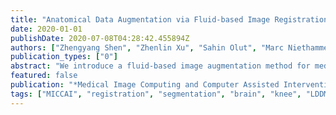 ```yaml
---
title: "Anatomical Data Augmentation via Fluid-based Image Registration"
date: 2020-01-01
publishDate: 2020-07-08T04:28:42.455894Z
authors: ["Zhengyang Shen", "Zhenlin Xu", "Sahin Olut", "Marc Niethammer"]
publication_types: ["0"]
abstract: "We introduce a fluid-based image augmentation method for medical image analysis. In contrast to existing methods, our framework generates anatomically meaningful images via interpolation from the geodesic subspace underlying given samples. Our approach consists of three steps: 1) given a source image and a set of target images, we construct a geodesic subspace using the Large Deformation Diffeomorphic Metric Mapping (LDDMM) model; 2) we sample transformations from the resulting geodesic subspace; 3) we obtain deformed images and segmentations via interpolation. Experiments on brain (LPBA) and knee (OAI) data illustrate the performance of our approach on two tasks: 1) data augmentation during training and testing for image segmentation; 2) one-shot learning for single atlas image segmentation. We demonstrate that our approach generates anatomically meaningful data and improves performance on these tasks over competing approaches."
featured: false
publication: "*Medical Image Computing and Computer Assisted Intervention - MICCAI*"
tags: ["MICCAI", "registration", "segmentation", "brain", "knee", "LDDMM"]
---
```


